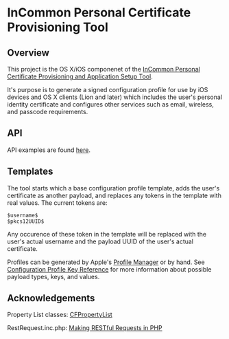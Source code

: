 InCommon Personal Certificate Provisioning Tool
===============================================

Overview
--------
This project is the OS X/iOS componenet of the [InCommon Personal Certificate Provisioning and Application Setup Tool](https://spaces.internet2.edu/x/f66KAQ).

It's purpose is to generate a signed configuration profile for use by iOS devices and OS X clients (Lion and later) which includes the user's personal identity certificate and configures other services such as email, wireless, and passcode requirements.

API
---
API examples are found [here](https://certdev0.incommontest.org/incommon/).

Templates
---------
The tool starts which a base configuration profile template, adds the user's certificate as another payload, and replaces any tokens in the template with real values. The current tokens are:

	$username$
	$pkcs12UUID$
 
Any occurence of these token in the template will be replaced with the user's actual username and the payload UUID of the user's actual certificate.

Profiles can be generated by Apple's [Profile Manager](http://www.apple.com/support/osxserver/profilemanager/) or by hand. See [Configuration Profile Key Reference](https://developer.apple.com/library/ios/#featuredarticles/iPhoneConfigurationProfileRef/Introduction/Introduction.html) for more information about possible payload types, keys, and values.

Acknowledgements
----------------
Property List classes: [CFPropertyList](https://github.com/rodneyrehm/CFPropertyList)

RestRequest.inc.php: [Making RESTful Requests in PHP](http://www.gen-x-design.com/archives/making-restful-requests-in-php/)
